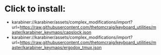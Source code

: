 # Click to install:
* karabiner://karabiner/assets/complex_modifications/import?url=https://raw.githubusercontent.com/thetomcraig/keyboard_utilities/master/karabiner_keymaps/capslock.json
* karabiner://karabiner/assets/complex_modifications/import?url=https://raw.githubusercontent.com/thetomcraig/keyboard_utilities/master/karabiner_keymaps/ergodox_tmux.json
